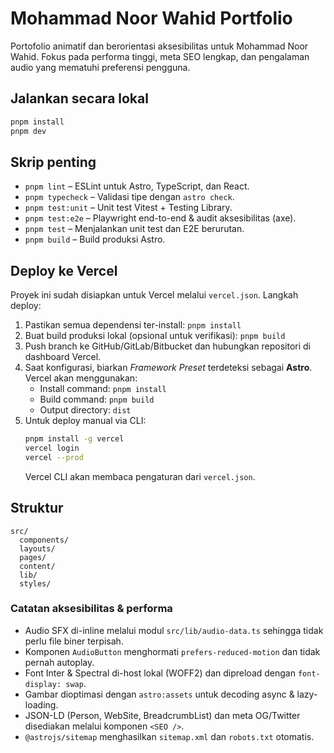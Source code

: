 # Mohammad Noor Wahid Portfolio

Portofolio animatif dan berorientasi aksesibilitas untuk Mohammad Noor Wahid. Fokus pada performa tinggi, meta SEO lengkap, dan pengalaman audio yang mematuhi preferensi pengguna.

## Jalankan secara lokal

```bash
pnpm install
pnpm dev
```

## Skrip penting

- `pnpm lint` – ESLint untuk Astro, TypeScript, dan React.
- `pnpm typecheck` – Validasi tipe dengan `astro check`.
- `pnpm test:unit` – Unit test Vitest + Testing Library.
- `pnpm test:e2e` – Playwright end-to-end & audit aksesibilitas (axe).
- `pnpm test` – Menjalankan unit test dan E2E berurutan.
- `pnpm build` – Build produksi Astro.

## Deploy ke Vercel

Proyek ini sudah disiapkan untuk Vercel melalui `vercel.json`. Langkah deploy:

1. Pastikan semua dependensi ter-install: `pnpm install`
2. Buat build produksi lokal (opsional untuk verifikasi): `pnpm build`
3. Push branch ke GitHub/GitLab/Bitbucket dan hubungkan repositori di dashboard Vercel.
4. Saat konfigurasi, biarkan _Framework Preset_ terdeteksi sebagai **Astro**. Vercel akan menggunakan:
   - Install command: `pnpm install`
   - Build command: `pnpm build`
   - Output directory: `dist`
5. Untuk deploy manual via CLI:
   ```bash
   pnpm install -g vercel
   vercel login
   vercel --prod
   ```
   Vercel CLI akan membaca pengaturan dari `vercel.json`.

## Struktur

```
src/
  components/
  layouts/
  pages/
  content/
  lib/
  styles/
```

### Catatan aksesibilitas & performa

- Audio SFX di-inline melalui modul `src/lib/audio-data.ts` sehingga tidak perlu file biner terpisah.
- Komponen `AudioButton` menghormati `prefers-reduced-motion` dan tidak pernah autoplay.
- Font Inter & Spectral di-host lokal (WOFF2) dan dipreload dengan `font-display: swap`.
- Gambar dioptimasi dengan `astro:assets` untuk decoding async & lazy-loading.
- JSON-LD (Person, WebSite, BreadcrumbList) dan meta OG/Twitter disediakan melalui komponen `<SEO />`.
- `@astrojs/sitemap` menghasilkan `sitemap.xml` dan `robots.txt` otomatis.
